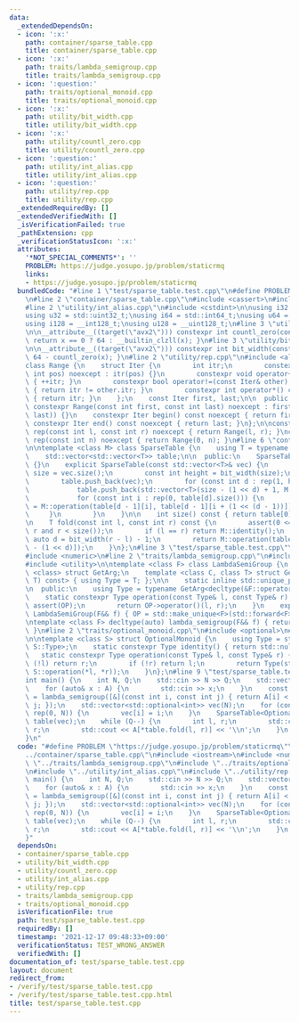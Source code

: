 ```yaml
---
data:
  _extendedDependsOn:
  - icon: ':x:'
    path: container/sparse_table.cpp
    title: container/sparse_table.cpp
  - icon: ':x:'
    path: traits/lambda_semigroup.cpp
    title: traits/lambda_semigroup.cpp
  - icon: ':question:'
    path: traits/optional_monoid.cpp
    title: traits/optional_monoid.cpp
  - icon: ':x:'
    path: utility/bit_width.cpp
    title: utility/bit_width.cpp
  - icon: ':x:'
    path: utility/countl_zero.cpp
    title: utility/countl_zero.cpp
  - icon: ':question:'
    path: utility/int_alias.cpp
    title: utility/int_alias.cpp
  - icon: ':question:'
    path: utility/rep.cpp
    title: utility/rep.cpp
  _extendedRequiredBy: []
  _extendedVerifiedWith: []
  _isVerificationFailed: true
  _pathExtension: cpp
  _verificationStatusIcon: ':x:'
  attributes:
    '*NOT_SPECIAL_COMMENTS*': ''
    PROBLEM: https://judge.yosupo.jp/problem/staticrmq
    links:
    - https://judge.yosupo.jp/problem/staticrmq
  bundledCode: "#line 1 \"test/sparse_table.test.cpp\"\n#define PROBLEM \"https://judge.yosupo.jp/problem/staticrmq\"\
    \n#line 2 \"container/sparse_table.cpp\"\n#include <cassert>\n#include <vector>\n\
    #line 2 \"utility/int_alias.cpp\"\n#include <cstdint>\n\nusing i32 = std::int32_t;\n\
    using u32 = std::uint32_t;\nusing i64 = std::int64_t;\nusing u64 = std::uint64_t;\n\
    using i128 = __int128_t;\nusing u128 = __uint128_t;\n#line 3 \"utility/countl_zero.cpp\"\
    \n\n__attribute__((target(\"avx2\"))) constexpr int countl_zero(const u64 x) {\
    \ return x == 0 ? 64 : __builtin_clzll(x); }\n#line 3 \"utility/bit_width.cpp\"\
    \n\n__attribute__((target(\"avx2\"))) constexpr int bit_width(const u64 x) { return\
    \ 64 - countl_zero(x); }\n#line 2 \"utility/rep.cpp\"\n#include <algorithm>\n\n\
    class Range {\n    struct Iter {\n        int itr;\n        constexpr Iter(const\
    \ int pos) noexcept : itr(pos) {}\n        constexpr void operator++() noexcept\
    \ { ++itr; }\n        constexpr bool operator!=(const Iter& other) const noexcept\
    \ { return itr != other.itr; }\n        constexpr int operator*() const noexcept\
    \ { return itr; }\n    };\n    const Iter first, last;\n\n  public:\n    explicit\
    \ constexpr Range(const int first, const int last) noexcept : first(first), last(std::max(first,\
    \ last)) {}\n    constexpr Iter begin() const noexcept { return first; }\n   \
    \ constexpr Iter end() const noexcept { return last; }\n};\n\nconstexpr Range\
    \ rep(const int l, const int r) noexcept { return Range(l, r); }\nconstexpr Range\
    \ rep(const int n) noexcept { return Range(0, n); }\n#line 6 \"container/sparse_table.cpp\"\
    \n\ntemplate <class M> class SparseTable {\n    using T = typename M::Type;\n\
    \    std::vector<std::vector<T>> table;\n\n  public:\n    SparseTable() : SparseTable(std::vector<T>())\
    \ {}\n    explicit SparseTable(const std::vector<T>& vec) {\n        const int\
    \ size = vec.size();\n        const int height = bit_width(size);\n        table.reserve(height);\n\
    \        table.push_back(vec);\n        for (const int d : rep(1, height)) {\n\
    \            table.push_back(std::vector<T>(size - (1 << d) + 1, M::identity()));\n\
    \            for (const int i : rep(0, table[d].size())) {\n                table[d][i]\
    \ = M::operation(table[d - 1][i], table[d - 1][i + (1 << (d - 1))]);\n       \
    \     }\n        }\n    }\n\n    int size() const { return table[0].size(); }\n\
    \n    T fold(const int l, const int r) const {\n        assert(0 <= l and l <=\
    \ r and r < size());\n        if (l == r) return M::identity();\n        const\
    \ auto d = bit_width(r - l) - 1;\n        return M::operation(table[d][l], table[d][r\
    \ - (1 << d)]);\n    }\n};\n#line 3 \"test/sparse_table.test.cpp\"\n#include <iostream>\n\
    #include <numeric>\n#line 2 \"traits/lambda_semigroup.cpp\"\n#include <memory>\n\
    #include <utility>\n\ntemplate <class F> class LambdaSemiGroup {\n    template\
    \ <class> struct GetArg;\n    template <class C, class T> struct GetArg<T (C::*)(T,\
    \ T) const> { using Type = T; };\n\n    static inline std::unique_ptr<F> OP;\n\
    \n  public:\n    using Type = typename GetArg<decltype(&F::operator())>::Type;\n\
    \    static constexpr Type operation(const Type& l, const Type& r) {\n       \
    \ assert(OP);\n        return OP->operator()(l, r);\n    }\n    explicit constexpr\
    \ LambdaSemiGroup(F&& f) { OP = std::make_unique<F>(std::forward<F>(f)); }\n};\n\
    \ntemplate <class F> decltype(auto) lambda_semigroup(F&& f) { return LambdaSemiGroup<F>(std::forward<F>(f));\
    \ }\n#line 2 \"traits/optional_monoid.cpp\"\n#include <optional>\n#line 4 \"traits/optional_monoid.cpp\"\
    \n\ntemplate <class S> struct OptionalMonoid {\n    using Type = std::optional<typename\
    \ S::Type>;\n    static constexpr Type identity() { return std::nullopt; }\n \
    \   static constexpr Type operation(const Type& l, const Type& r) {\n        if\
    \ (!l) return r;\n        if (!r) return l;\n        return Type(std::in_place,\
    \ S::operation(*l, *r));\n    }\n};\n#line 9 \"test/sparse_table.test.cpp\"\n\n\
    int main() {\n    int N, Q;\n    std::cin >> N >> Q;\n    std::vector<u32> A(N);\n\
    \    for (auto& x : A) {\n        std::cin >> x;\n    }\n    const auto sg_instance\
    \ = lambda_semigroup([&](const int i, const int j) { return A[i] < A[j] ? i :\
    \ j; });\n    std::vector<std::optional<int>> vec(N);\n    for (const auto i :\
    \ rep(0, N)) {\n        vec[i] = i;\n    }\n    SparseTable<OptionalMonoid<decltype(sg_instance)>>\
    \ table(vec);\n    while (Q--) {\n        int l, r;\n        std::cin >> l >>\
    \ r;\n        std::cout << A[*table.fold(l, r)] << '\\n';\n    }\n    return 0;\n\
    }\n"
  code: "#define PROBLEM \"https://judge.yosupo.jp/problem/staticrmq\"\n#include \"\
    ../container/sparse_table.cpp\"\n#include <iostream>\n#include <numeric>\n#include\
    \ \"../traits/lambda_semigroup.cpp\"\n#include \"../traits/optional_monoid.cpp\"\
    \n#include \"../utility/int_alias.cpp\"\n#include \"../utility/rep.cpp\"\n\nint\
    \ main() {\n    int N, Q;\n    std::cin >> N >> Q;\n    std::vector<u32> A(N);\n\
    \    for (auto& x : A) {\n        std::cin >> x;\n    }\n    const auto sg_instance\
    \ = lambda_semigroup([&](const int i, const int j) { return A[i] < A[j] ? i :\
    \ j; });\n    std::vector<std::optional<int>> vec(N);\n    for (const auto i :\
    \ rep(0, N)) {\n        vec[i] = i;\n    }\n    SparseTable<OptionalMonoid<decltype(sg_instance)>>\
    \ table(vec);\n    while (Q--) {\n        int l, r;\n        std::cin >> l >>\
    \ r;\n        std::cout << A[*table.fold(l, r)] << '\\n';\n    }\n    return 0;\n\
    }"
  dependsOn:
  - container/sparse_table.cpp
  - utility/bit_width.cpp
  - utility/countl_zero.cpp
  - utility/int_alias.cpp
  - utility/rep.cpp
  - traits/lambda_semigroup.cpp
  - traits/optional_monoid.cpp
  isVerificationFile: true
  path: test/sparse_table.test.cpp
  requiredBy: []
  timestamp: '2021-12-17 09:48:33+09:00'
  verificationStatus: TEST_WRONG_ANSWER
  verifiedWith: []
documentation_of: test/sparse_table.test.cpp
layout: document
redirect_from:
- /verify/test/sparse_table.test.cpp
- /verify/test/sparse_table.test.cpp.html
title: test/sparse_table.test.cpp
---
```

